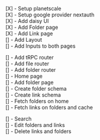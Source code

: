 [X] - Setup planetscale \
[X] - Setup google provider nextauth \
[X] - Add daisy UI \
[X] - Add Folder page \
[X] - Add Link page \
[] - Add Layout \
[] - Add Inputs to both pages 



[] - Add tRPC router \
[] - Add file router \
[] - Add folder router \
[] - Home page \
[] - Add folder page \
[] - Create folder schema \
[] - Create link schema \
[] - Fetch folders on home \
[] - Fetch links on folders and cache 

[] - Search \
[] - Edit folders and links \
[] - Delete links and folders 